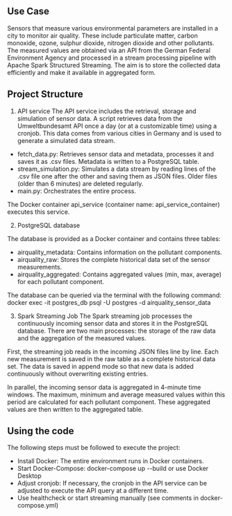 ## Use Case
Sensors that measure various environmental parameters are installed in a city to monitor air quality. 
These include particulate matter, carbon monoxide, ozone, sulphur dioxide, nitrogen dioxide and other pollutants. 
The measured values are obtained via an API from the German Federal Environment Agency and processed in a stream 
processing pipeline with Apache Spark Structured Streaming. 
The aim is to store the collected data efficiently and make it available in aggregated form.

## Project Structure
1. API service
The API service includes the retrieval, storage and simulation of sensor data. 
A script retrieves data from the Umweltbundesamt API once a day (or at a customizable time) using a cronjob. 
This data comes from various cities in Germany and is used to generate a simulated data stream.

- fetch_data.py: Retrieves sensor data and metadata, processes it and saves it as .csv files. Metadata is written to a PostgreSQL table.
- stream_simulation.py: Simulates a data stream by reading lines of the .csv file one after the other and saving them as JSON files. Older files (older than 6 minutes) are deleted regularly.
- main.py: Orchestrates the entire process.

The Docker container api_service (container name: api_service_container) executes this service. 


2. PostgreSQL database

The database is provided as a Docker container and contains three tables:
- airquality_metadata: Contains information on the pollutant components.
- airquality_raw: Stores the complete historical data set of the sensor measurements.
- airquality_aggregated: Contains aggregated values (min, max, average) for each pollutant component.

The database can be queried via the terminal with the following command:
docker exec -it postgres_db psql -U postgres -d airquality_sensor_data


3. Spark Streaming Job
The Spark streaming job processes the continuously incoming sensor data and stores it in the PostgreSQL database. 
There are two main processes: the storage of the raw data and the aggregation of the measured values.

First, the streaming job reads in the incoming JSON files line by line. 
Each new measurement is saved in the raw table as a complete historical data set. 
The data is saved in append mode so that new data is added continuously without overwriting existing entries.

In parallel, the incoming sensor data is aggregated in 4-minute time windows. 
The maximum, minimum and average measured values within this period are calculated for each pollutant component. 
These aggregated values are then written to the aggregated table. 


## Using the code
The following steps must be followed to execute the project:

- Install Docker: The entire environment runs in Docker containers. 
- Start Docker-Compose: docker-compose up --build or use Docker Desktop
- Adjust cronjob: If necessary, the cronjob in the API service can be adjusted to execute the API query at a different time.
- Use healthcheck or start streaming manually (see comments in docker-compose.yml)